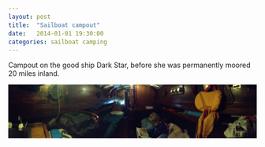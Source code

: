 ```yaml
---
layout: post
title:  "Sailboat campout"
date:   2014-01-01 19:30:00
categories: sailboat camping
---
```


Campout on the good ship Dark Star, before she was permanently moored 20 miles inland.

![photo of the cabin of the sailboat Dark Star](/images/sailboat-campout-jan-2014.jpg)

